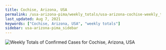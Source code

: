 ```yaml
---
title: Cochise, Arizona, USA
permalink: /usa-arizona-pima/weekly_totals/usa-arizona-cochise-weekly_totals.html
last_updated: Aug 7, 2021
keywords: ["Cochise, Arizona, USA", "weekly totals"]
sidebar: usa-arizona-pima_sidebar
---
```


![Weekly Totals of Confirmed Cases for Cochise, Arizona, USA](/covid_tracker/images/graphs/usa-arizona-cochise-weekly_totals_graph.png)
